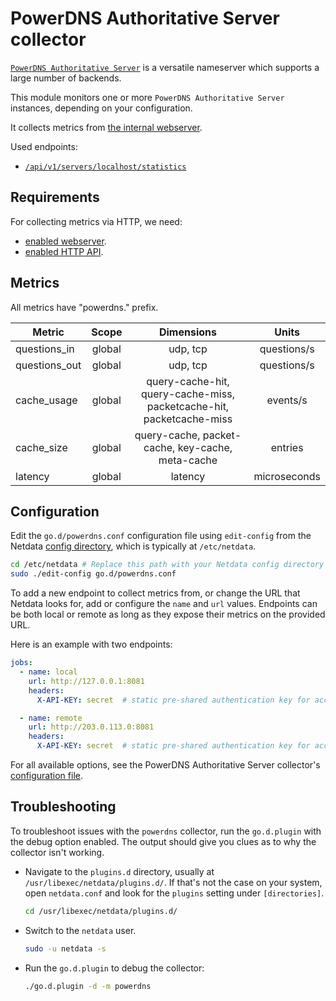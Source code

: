 <!--
title: "PowerDNS Authoritative Server monitoring with Netdata"
description: "Monitor the health and performance of PowerDNS nameservers with zero configuration, per-second metric granularity, and interactive visualizations."
custom_edit_url: "https://github.com/netdata/go.d.plugin/edit/master/modules/powerdns/README.md"
sidebar_label: "PowerDNS Authoritative Server"
learn_status: "Published"
learn_topic_type: "References"
learn_rel_path: "Integrations/Monitor/Devices"
-->

# PowerDNS Authoritative Server collector

[`PowerDNS Authoritative Server`](https://doc.powerdns.com/authoritative/) is a versatile nameserver which supports a
large number of backends.

This module monitors one or more `PowerDNS Authoritative Server` instances, depending on your configuration.

It collects metrics from [the internal webserver](https://doc.powerdns.com/authoritative/http-api/index.html#webserver).

Used endpoints:

- [`/api/v1/servers/localhost/statistics`](https://doc.powerdns.com/authoritative/http-api/statistics.html)

## Requirements

For collecting metrics via HTTP, we need:

- [enabled webserver](https://doc.powerdns.com/authoritative/http-api/index.html#webserver).
- [enabled HTTP API](https://doc.powerdns.com/authoritative/http-api/index.html#enabling-the-api).

## Metrics

All metrics have "powerdns." prefix.

| Metric        | Scope  |                              Dimensions                              |    Units     |
|---------------|:------:|:--------------------------------------------------------------------:|:------------:|
| questions_in  | global |                               udp, tcp                               | questions/s  |
| questions_out | global |                               udp, tcp                               | questions/s  |
| cache_usage   | global | query-cache-hit, query-cache-miss, packetcache-hit, packetcache-miss |   events/s   |
| cache_size    | global |           query-cache, packet-cache, key-cache, meta-cache           |   entries    |
| latency       | global |                               latency                                | microseconds |

## Configuration

Edit the `go.d/powerdns.conf` configuration file using `edit-config` from the
Netdata [config directory](https://github.com/netdata/netdata/blob/master/docs/configure/nodes.md), which is typically at `/etc/netdata`.

```bash
cd /etc/netdata # Replace this path with your Netdata config directory
sudo ./edit-config go.d/powerdns.conf
```

To add a new endpoint to collect metrics from, or change the URL that Netdata looks for, add or configure the `name` and
`url` values. Endpoints can be both local or remote as long as they expose their metrics on the provided URL.

Here is an example with two endpoints:

```yaml
jobs:
  - name: local
    url: http://127.0.0.1:8081
    headers:
      X-API-KEY: secret  # static pre-shared authentication key for access to the REST API (api-key).

  - name: remote
    url: http://203.0.113.0:8081
    headers:
      X-API-KEY: secret  # static pre-shared authentication key for access to the REST API (api-key).
```

For all available options, see the PowerDNS Authoritative Server
collector's [configuration file](https://github.com/netdata/go.d.plugin/blob/master/config/go.d/powerdns.conf).

## Troubleshooting

To troubleshoot issues with the `powerdns` collector, run the `go.d.plugin` with the debug option enabled. The output
should give you clues as to why the collector isn't working.

- Navigate to the `plugins.d` directory, usually at `/usr/libexec/netdata/plugins.d/`. If that's not the case on
  your system, open `netdata.conf` and look for the `plugins` setting under `[directories]`.

  ```bash
  cd /usr/libexec/netdata/plugins.d/
  ```

- Switch to the `netdata` user.

  ```bash
  sudo -u netdata -s
  ```

- Run the `go.d.plugin` to debug the collector:

  ```bash
  ./go.d.plugin -d -m powerdns
  ```

